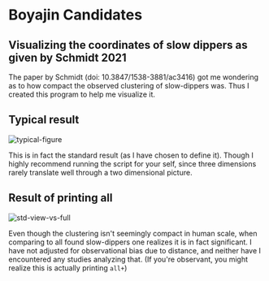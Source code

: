 # Boyajin Candidates

## Visualizing the coordinates of slow dippers as given by Schmidt 2021

The paper by Schmidt (doi: 10.3847/1538-3881/ac3416) got me wondering as to how compact the observed clustering of slow-dippers was. Thus I created this program to help me visualize it.

## Typical result

![typical-figure](https://user-images.githubusercontent.com/106428188/204365654-7b90a0ba-6056-4298-8047-aa047350e320.png)

This is in fact the standard result (as I have chosen to define it). Though I highly recommend running the script for your self, since three dimensions rarely translate well through a two dimensional picture.

## Result of printing all

![std-view-vs-full](https://user-images.githubusercontent.com/106428188/204370103-c6a281ba-1ffa-4a46-aaaf-cdb82acb289a.png)

Even though the clustering isn't seemingly compact in human scale, when comparing to all found slow-dippers one realizes it is in fact significant. I have not adjusted for observational bias due to distance, and neither have I encountered any studies analyzing that.
(If you're observant, you might realize this is actually printing `all+`)
